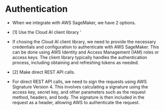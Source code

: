 # Authentication

- When we integrate with AWS SageMaker, we have 2 options.
- [1] Use the Cloud AI client library '
- If chosing the Cloud AI client library, we need to provide the necessary credentials and configuration to authenticate with AWS SageMaker. This can be done using AWS Identity and Access Management (IAM) roles or access keys. The client library typically handles the authentication process, including obtaining and refreshing tokens as needed.

- [2] Make direct REST API calls.
- For direct REST API calls, we need to sign the requests using AWS Signature Version 4. This involves calculating a signature using the access key, secret key, and other parameters such as the request method, headers, and body. The signature is then included in the request as a header, allowing AWS to authenticate the request.
